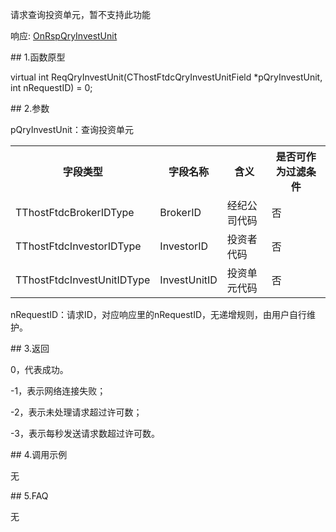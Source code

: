 <p>请求查询投资单元，暂不支持此功能</p>
<p>响应: <a href="../../CTHOSTFTDCTRADERAPI/ONRSPQRYINVESTUNIT/">OnRspQryInvestUnit</a></p>
<span class="anchor" id="78f4ce9a-ea9e-44c5-8227-e45fa92ec1a4"></span>
## 1.函数原型
<p>virtual int ReqQryInvestUnit(CThostFtdcQryInvestUnitField *pQryInvestUnit, int nRequestID) = 0;</p>
<span class="anchor" id="b774c0c5-e246-4533-901b-4dd71628628b"></span>
## 2.参数
<p>pQryInvestUnit：查询投资单元</p>
<table><tr><th style="TEXT-ALIGN: center;">字段类型</th><th style="TEXT-ALIGN: center;">字段名称</th><th style="TEXT-ALIGN: center;">含义</th><th style="TEXT-ALIGN: center;">是否可作为过滤条件</th></tr><tr><td style="TEXT-ALIGN: left;">TThostFtdcBrokerIDType</td>
<td style="TEXT-ALIGN: left;">BrokerID</td>
<td style="TEXT-ALIGN: left;">经纪公司代码</td>
<td style="TEXT-ALIGN: left;">否</td>
</tr>
<tr><td style="TEXT-ALIGN: left;">TThostFtdcInvestorIDType</td>
<td style="TEXT-ALIGN: left;">InvestorID</td>
<td style="TEXT-ALIGN: left;">投资者代码</td>
<td style="TEXT-ALIGN: left;">否</td>
</tr>
<tr><td style="TEXT-ALIGN: left;">TThostFtdcInvestUnitIDType</td>
<td style="TEXT-ALIGN: left;">InvestUnitID</td>
<td style="TEXT-ALIGN: left;">投资单元代码</td>
<td style="TEXT-ALIGN: left;">否</td>
</tr>
</table>
<p>nRequestID：请求ID，对应响应里的nRequestID，无递增规则，由用户自行维护。</p>
<span class="anchor" id="46724826-1fc9-4b32-83af-5b852fbda3b1"></span>
## 3.返回
<p>0，代表成功。</p>
<p>-1，表示网络连接失败；</p>
<p>-2，表示未处理请求超过许可数；</p>
<p>-3，表示每秒发送请求数超过许可数。</p>
<span class="anchor" id="ea115644-a3a4-4b50-a6f5-20ac26ff5338"></span>
## 4.调用示例
<p>无</p>
<span class="anchor" id="b5e97d84-bb48-4a47-88ad-745cda42aae9"></span>
## 5.FAQ
<p>无</p>
